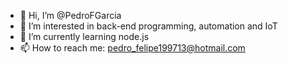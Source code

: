 - 👋 Hi, I’m @PedroFGarcia
- 👀 I’m interested in back-end programming, automation and IoT
- 🌱 I’m currently learning node.js
- 📫 How to reach me: pedro_felipe199713@hotmail.com

<!---
PedroFGarcia/PedroFGarcia is a ✨ special ✨ repository because its `README.md` (this file) appears on your GitHub profile.
You can click the Preview link to take a look at your changes.
--->
